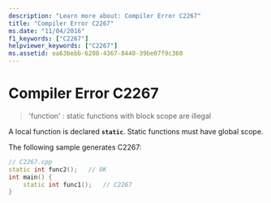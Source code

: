 ```yaml
---
description: "Learn more about: Compiler Error C2267"
title: "Compiler Error C2267"
ms.date: "11/04/2016"
f1_keywords: ["C2267"]
helpviewer_keywords: ["C2267"]
ms.assetid: ea63bebb-6208-4367-8440-39be07f9c360
---
```

# Compiler Error C2267

> 'function' : static functions with block scope are illegal

A local function is declared **`static`**. Static functions must have global scope.

The following sample generates C2267:

```cpp
// C2267.cpp
static int func2();   // OK
int main() {
    static int func1();   // C2267
}
```
